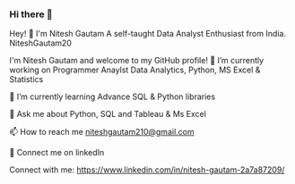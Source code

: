 ### Hi there 👋

 
Hey! 👋 I'm Nitesh Gautam
A self-taught Data Analyst Enthusiast from India.
NiteshGautam20

I'm Nitesh Gautam and welcome to my GitHub profile!
🔭 I’m currently working on Programmer Anaylst Data Analytics, Python, MS Excel & Statistics

🌱 I’m currently learning Advance SQL & Python libraries

💬 Ask me about Python, SQL and Tableau & Ms Excel

📫 How to reach me niteshgautam210@gmail.com

🤝 Connect me on linkedIn

Connect with me:
https://www.linkedin.com/in/nitesh-gautam-2a7a87209/
 
 
 
